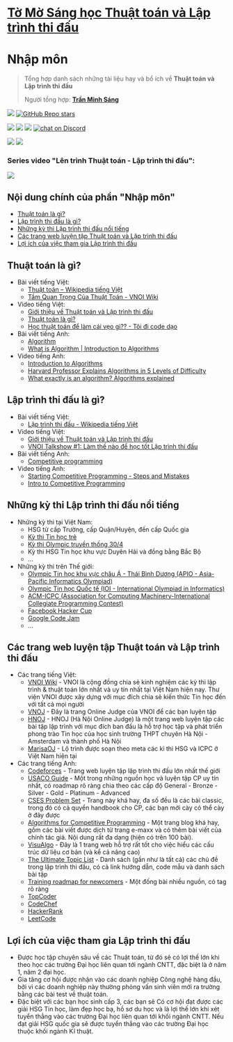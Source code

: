 # [Tờ Mờ Sáng học Thuật toán và Lập trình thi đấu](/README.md)

# Nhập môn

> Tổng hợp danh sách những tài liệu hay và bổ ích về **Thuật toán và Lập trình thi đấu**
> 
> Người tổng hợp: **[Trần Minh Sáng](https://www.facebook.com/sangtran.04/)**

<p align="left">
  <a href="#"><img src="https://img.shields.io/endpoint?url=https%3A%2F%2Fhits.dwyl.com%2Ftmsanghoclaptrinh%2Ftmsang-hoc-thuat-toan.json&label=visitors&color=blue"></a>
  <a href="#"><img alt="GitHub Repo stars" src="https://img.shields.io/github/stars/tmsanghoclaptrinh/tmsang-hoc-thuat-toan"></a>
</p>
<p align="left">
  <a href="https://github.com/tmsanghoclaptrinh"><img src="https://img.shields.io/badge/author-tmsanghoclaptrinh-41454A?logo=github&labelColor=grey"></a>
  <a href="https://facebook.com/clb.it.ngoctao"><img src="https://img.shields.io/badge/facebook-clb.it.ngoctao-41454A?logo=facebook&logoColor=white&labelColor=blue"></a>
  <a href="https://www.youtube.com/@tmsanghoclaptrinh"><img src="https://img.shields.io/badge/youtube-tmsanghoclaptrinh-41454A?logo=youtube&logoColor=white&labelColor=red"></a>
  <a href="https://discord.gg/ajXr5kRKkk"><img src="https://img.shields.io/discord/994125923819458590?logo=discord&logoColor=white&labelColor=5865F2&color=green" alt="chat on Discord"></a>
</p>
<p align="left">
  <a href="https://tmsanghoclaptrinh.com"><img src="https://img.shields.io/badge/blog-tmsanghoclaptrinh.com-white"></a>
  <a href="https://dev.to/tmsanghoclaptrinh"><img src="https://img.shields.io/badge/dev.to-tmsanghoclaptrinh-white"></a>
</p>

### Series video "Lên trình Thuật toán - Lập trình thi đấu": 

[![](https://markdown-videos-api.jorgenkh.no/youtube/AgwnOQbJVvU)](https://www.youtube.com/watch?v=AgwnOQbJVvU&list=PLqfkD788zZGCjhbJsmyhInVAhHBSV8Gqg&index=1)

## Nội dung chính của phần "Nhập môn"

- [Thuật toán là gì?](#thuật-toán-là-gì)
- [Lập trình thi đấu là gì?](#lập-trình-thi-đấu-là-gì)
- [Những kỳ thi Lập trình thi đấu nổi tiếng](#những-kỳ-thi-lập-trình-thi-đấu-nổi-tiếng)
- [Các trang web luyện tập Thuật toán và Lập trình thi đấu](#các-trang-web-luyện-tập-thuật-toán-và-lập-trình-thi-đấu)
- [Lợi ích của việc tham gia Lập trình thi đấu](#lợi-ích-của-việc-tham-gia-lập-trình-thi-đấu)

## Thuật toán là gì?

- Bài viết tiếng Việt:
    - [Thuật toán – Wikipedia tiếng Việt](https://vi.wikipedia.org/wiki/Thu%E1%BA%ADt_to%C3%A1n)
    - [Tầm Quan Trọng Của Thuật Toán - VNOI Wiki](https://wiki.vnoi.info/translate/topcoder/The-Importance-of-Algorithm)
- Video tiếng Việt:
    - [Giới thiệu về Thuật toán và Lập trình thi đấu](https://www.youtube.com/watch?v=AgwnOQbJVvU&list=PLqfkD788zZGCjhbJsmyhInVAhHBSV8Gqg&index=1)
    - [Thuật toán là gì?](https://www.youtube.com/watch?v=2ENmRL7pTSg)
    - [Học thuật toán để làm cái vẹo gì?? - Tôi đi code dạo](https://www.youtube.com/watch?v=v1OzKljVHtc)
- Bài viết tiếng Anh:
    - [Algorithm](https://en.wikipedia.org/wiki/Algorithm)
    - [What is Algorithm | Introduction to Algorithms](https://www.geeksforgeeks.org/introduction-to-algorithms/)
- Video tiếng Anh:
    - [Introduction to Algorithms](https://www.youtube.com/watch?v=0IAPZzGSbME)
    - [Harvard Professor Explains Algorithms in 5 Levels of Difficulty](https://www.youtube.com/watch?v=fkIvmfqX-t0)
    - [What exactly is an algorithm? Algorithms explained](https://www.youtube.com/watch?v=ZnBF2GeAKbo)


## Lập trình thi đấu là gì?

- Bài viết tiếng Việt:
    - [Lập trình thi đấu - Wikipedia tiếng Việt](https://vi.wikipedia.org/wiki/L%E1%BA%ADp_tr%C3%ACnh_thi_%C4%91%E1%BA%A5u)
- Video tiếng Việt:
    - [Giới thiệu về Thuật toán và Lập trình thi đấu](https://www.youtube.com/watch?v=AgwnOQbJVvU&list=PLqfkD788zZGCjhbJsmyhInVAhHBSV8Gqg&index=1)
    - [VNOI Talkshow #1: Làm thế nào để học tốt Lập trình thi đấu](https://www.youtube.com/watch?v=EPKHm5jrU4o)
- Bài viết tiếng Anh:
    - [Competitive programming](https://en.wikipedia.org/wiki/Competitive_programming)
- Video tiếng Anh:
    - [Starting Competitive Programming - Steps and Mistakes](https://www.youtube.com/watch?v=bVKHRtafgPc)
    - [Intro to Competitive Programming](https://www.youtube.com/watch?v=tZ5FBBnHfm4)

## Những kỳ thi Lập trình thi đấu nổi tiếng

- Những kỳ thi tại Việt Nam:
    - HSG từ cấp Trường, cấp Quận/Huyện, đến cấp Quốc gia
    - [Kỳ thi Tin học trẻ](https://tinhoctre.vn/)
    - [Kỳ thi Olympic truyền thống 30/4](https://vi.wikipedia.org/wiki/Cu%E1%BB%99c_thi_Olympic_truy%E1%BB%81n_th%E1%BB%91ng_30_th%C3%A1ng_4)
    - Kỳ thi HSG Tin học khu vực Duyên Hải và đồng bằng Bắc Bộ
    - ...
- Những kỳ thi trên Thế giới:
    - [Olympic Tin học khu vực châu Á - Thái Bình Dương (APIO - Asia-Pacific Informatics Olympiad)](https://apio2024.org/home)
    - [Olympic Tin học Quốc tế (IOI - International Olympiad in Informatics)](https://ioinformatics.org/)
    - [ACM-ICPC (Association for Computing Machinery-International Collegiate Programming Contest)](https://icpc.global/)
    - [Facebook Hacker Cup](https://www.facebook.com/codingcompetitions/hacker-cup)
    - [Google Code Jam](https://codingcompetitionsonair.withgoogle.com/)
    - ...

## Các trang web luyện tập Thuật toán và Lập trình thi đấu

- Các trang tiếng Việt:
    - [VNOI Wiki](https://wiki.vnoi.info/) - VNOI là cộng đồng chia sẻ kinh nghiệm các kỳ thi lập trình & thuật toán lớn nhất và uy tín nhất tại Việt Nam hiện nay. Thư viện VNOI được xây dựng với mục đích chia sẻ kiến thức Tin học đến với tất cả mọi người
    - [VNOJ](https://oj.vnoi.info/) - Đây là trang Online Judge của VNOI để các bạn luyện tập
    - [HNOJ](https://hnoj.edu.vn/) - HNOJ (Hà Nội Online Judge) là một trang web luyện tập các bài tập lập trình với mục đích ban đầu là hỗ trợ học tập và phát triển phong trào Tin học của học sinh trường THPT chuyên Hà Nội - Amsterdam và thành phố Hà Nội
    - [MarisaOJ](https://marisaoj.com/) - Lộ trình được soạn theo meta các kì thi HSG và ICPC ở Việt Nam hiện tại
- Các trang tiếng Anh:
    - [Codeforces](https://codeforces.com/) - Trang web luyện tập lập trình thi đấu lớn nhất thế giới
    - [USACO Guide](https://usaco.guide/) - Một trong những nguồn học và luyện tập CP uy tín nhất, có roadmap rõ ràng chia theo các cấp độ General - Bronze - Silver - Gold - Platinum - Advanced
    - [CSES Problem Set](https://cses.fi/problemset/) - Trang này khá hay, đa số đều là các bài classic, trong đó có cả quyển handbook cho CP, các bạn mới cày có thể cày ở đây được
    - [Algorithms for Competitive Programming](https://cp-algorithms.com/) - Một trang blog khá hay, gồm các bài viết được dịch từ trang e-maxx và có thêm bài viết của chính tác giả. Nội dung rất đa dạng (hiện có trên 100 bài).
    - [VisuAlgo](https://visualgo.net/en) - Đây là 1 trang web hỗ trợ rất tốt cho việc hiểu các cấu trúc dữ liệu cơ bản (và kể cả nâng cao)
    - [The Ultimate Topic List](https://codeforces.com/blog/entry/95106) - Danh sách (gần như là tất cả) các chủ đề trong lập trình thi đấu, có cả link hướng dẫn, code mẫu và danh sách bài tập
    - [Training roadmap for newcomers](https://codeforces.com/blog/entry/65133) - Một đống bài nhiều nguồn, có tag rõ ràng
    - [TopCoder](https://www.topcoder.com/tc?module=AlgoRank)
    - [CodeChef](https://www.codechef.com/contests)
    - [HackerRank](https://www.hackerrank.com/contests)
    - [LeetCode](https://leetcode.com/problemset/)

## Lợi ích của việc tham gia Lập trình thi đấu

- Được học tập chuyên sâu về các Thuật toán, từ đó sẽ có lợi thế lớn khi theo học các trường Đại học liên quan tới ngành CNTT, đặc biệt là ở năm 1, năm 2 đại học.
- Gia tăng cơ hội được nhận vào các doanh nghiệp Công nghệ hàng đầu, bởi vì các doanh nghiệp này thường phỏng vấn sinh viên mới ra trường bằng các bài test về thuật toán.
- Đặc biệt với các bạn học sinh cấp 3, các bạn sẽ Có cơ hội đạt được các giải HSG Tin học, làm đẹp học bạ, hồ sơ du học và là lợi thế lớn khi xét tuyển thẳng vào các trường Đại học liên quan tới khối ngành CNTT. Nếu đạt giải HSG quốc gia sẽ được tuyển thẳng vào các trường Đại học thuộc khối ngành Kĩ thuật.